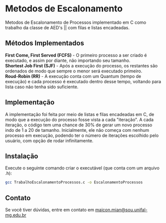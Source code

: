 # Metodos de Escalonamento
Metodos de Escalonamento de Processos implementado em C como trabalho da classe de AED's || com filas e listas encadeadas.

## Métodos Implementados

**First Come, First Served (FCFS)** - O primeiro processo a ser criado é executado, e assim por diante, não importando seu tamanho.  
**Shortest Job First (SJF)** - Após a execução do processo, os restantes são ordenados de modo que sempre o menor será executado primeiro.  
**Roud-Robin (RR)** - A execução conta com um Quantum (tempo de execução) e cada processo é executado dentro desse tempo, voltando para lista caso não tenha sido suficiente.  

## Implementação

A implementação foi feita por meio de listas e filas encadeadas em C, de modo que a execução do processo fosse vista a cada "iteração". A cada iteração, o código tem uma chance de 30% de gerar um  novo processo indo de 1 a 20 de tamanho. Inicialmente, ele não começa com nenhum processo em execução, podendo ter o número de iterações escolhido pelo usuário, com opção de rodar infinitamente.

## Instalação

Execute o seguinte comando criar o executável (que conta com um arquivo .h):
```bash
gcc TrabalhoEscalonamentoProcessos.c -o EscalonamentoProcessos
```
## Contato

Se você tiver dúvidas, entre em contato em maicon.mian@sou.unifal-mg.edu.br

